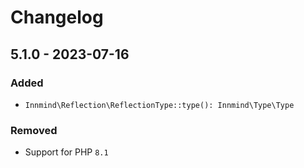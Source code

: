 # Changelog

## 5.1.0 - 2023-07-16

### Added

- `Innmind\Reflection\ReflectionType::type(): Innmind\Type\Type`

### Removed

- Support for PHP `8.1`
